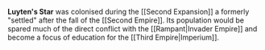 **Luyten's Star** was colonised during the [[Second Expansion]] a formerly "settled" after the fall of the [[Second Empire]]. Its population would be spared much of the direct conflict with the [[Rampant|Invader Empire]] and become a focus of education for the [[Third Empire|Imperium]].